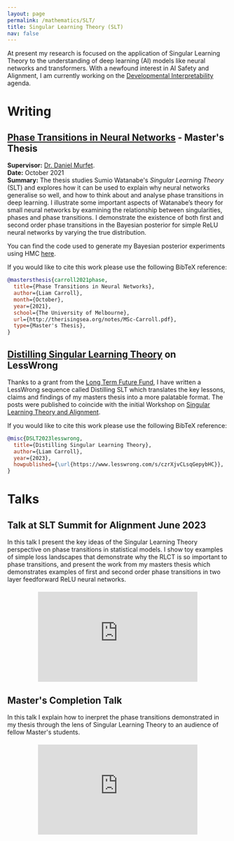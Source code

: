 ```yaml
---
layout: page
permalink: /mathematics/SLT/
title: Singular Learning Theory (SLT)
nav: false
---
```


At present my research is focused on the application of Singular Learning Theory to the understanding of deep learning (AI) models like neural networks and transformers. With a newfound interest in AI Safety and Alignment, I am currently working on the [Developmental Interpretability](https://www.lesswrong.com/s/SfFQE8DXbgkjk62JK/p/TjaeCWvLZtEDAS5Ex) agenda. 

# Writing 

## [Phase Transitions in Neural Networks](PhaseTransitions_NeuralNetworks_LiamCarroll.pdf) - Master's Thesis
**Supervisor:** [Dr. Daniel Murfet](http://therisingsea.org). <br>
**Date:** October 2021 <br>
**Summary:** The thesis studies Sumio Watanabe's _Singular Learning Theory_ (SLT) and explores how it can be used to explain why neural networks generalise so well, and how to think about and analyse phase transitions in deep learning. I illustrate some important aspects of Watanabe’s theory for small neural networks by examining the relationship between singularities, phases and phase transitions. I demonstrate the existence of both first and second order phase transitions in the Bayesian posterior for simple ReLU neural networks by varying the true distribution.

You can find the code used to generate my Bayesian posterior experiments using HMC [here](https://github.com/lemmykc/phase-transitions-neural-networks).

If you would like to cite this work please use the following BibTeX reference:
```bibtex
@mastersthesis{carroll2021phase,
  title={Phase Transitions in Neural Networks},
  author={Liam Carroll},
  month={October},
  year={2021},
  school={The University of Melbourne},
  url={http://therisingsea.org/notes/MSc-Carroll.pdf},
  type={Master's Thesis},
}
```

## [Distilling Singular Learning Theory](https://www.lesswrong.com/s/czrXjvCLsqGepybHC) on LessWrong

Thanks to a grant from the [Long Term Future Fund](https://funds.effectivealtruism.org/funds/far-future), I have written a LessWrong sequence called Distilling SLT which translates the key lessons, claims and findings of my masters thesis into a more palatable format. The posts were published to coincide with the initial Workshop on [Singular Learning Theory and Alignment](https://devinterp.com). 

If you would like to cite this work please use the following BibTeX reference:
```bibtex
@misc{DSLT2023lesswrong,
  title={Distilling Singular Learning Theory},
  author={Liam Carroll},
  year={2023},
  howpublished={\url{https://www.lesswrong.com/s/czrXjvCLsqGepybHC}},
}
```

# Talks 

## Talk at SLT Summit for Alignment June 2023
In this talk I present the key ideas of the Singular Learning Theory perspective on phase transitions in statistical models. I show toy examples of simple loss landscapes that demonstrate why the RLCT is so important to phase transitions, and present the work from my masters thesis which demonstrates examples of first and second order phase transitions in two layer feedforward ReLU neural networks. 

<div style="text-align:center; margin-top:20px; margin-bottom:20px;">
    <iframe width="364" height="205" src="https://www.youtube.com/embed/yxv8aDPHI9A" title="YouTube video player" frameborder="0" allow="accelerometer; autoplay; clipboard-write; encrypted-media; gyroscope; picture-in-picture; web-share" allowfullscreen></iframe>
</div>

## Master's Completion Talk 
In this talk I explain how to inerpret the phase transitions demonstrated in my thesis through the lens of Singular Learning Theory to an audience of fellow Master's students. 

<div style="text-align:center; margin-top:20px; margin-bottom:20px;">
<iframe width="364" height="205" src="https://www.youtube.com/embed/S-SxM2-7tiY" title="YouTube video player" frameborder="0" allow="accelerometer; autoplay; clipboard-write; encrypted-media; gyroscope; picture-in-picture; web-share" allowfullscreen></iframe>
</div>


